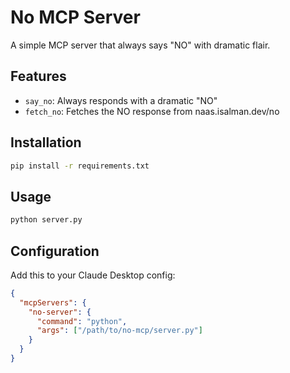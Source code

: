 # No MCP Server

A simple MCP server that always says "NO" with dramatic flair.

## Features

- `say_no`: Always responds with a dramatic "NO"
- `fetch_no`: Fetches the NO response from naas.isalman.dev/no

## Installation

```bash
pip install -r requirements.txt
```

## Usage

```bash
python server.py
```

## Configuration

Add this to your Claude Desktop config:

```json
{
  "mcpServers": {
    "no-server": {
      "command": "python",
      "args": ["/path/to/no-mcp/server.py"]
    }
  }
}
```